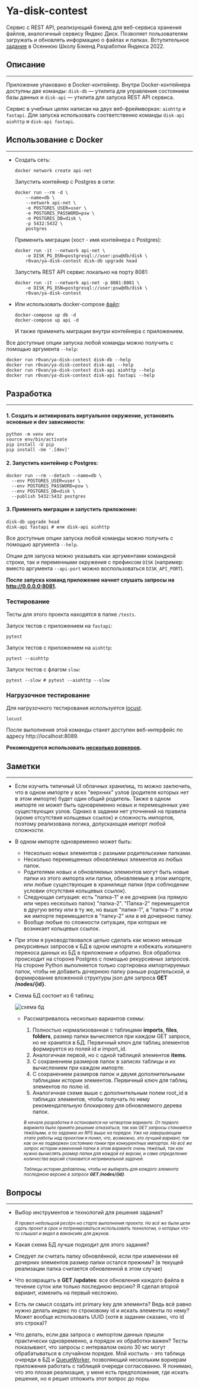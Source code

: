 # Ya-disk-contest

Сервис с REST API, реализующий бэкенд для веб-сервиса хранения файлов, аналогичный сервису Яндекс Диск.
Позволяет пользователям загружать и обновлять информацию о файлах и папках.
Вступительное [задание](docs/Task.md) в Осеннюю Школу Бэкенд Разработки Яндекса 2022.

## Описание

---
Приложение упаковано в Docker-контейнер. Внутри Docker-контейнера доступны две команды: `disk-db` — утилита для управления состоянием базы данных и `disk-api` — утилита для запуска REST API сервиса.

Сервис в учебных целях написан на двух веб-фреймворках: `aiohttp` и `fastapi`. Для запуска использовать соответственно команды `disk-api aiohttp` и `disk-api fastapi`.

## Использование с Docker

---
* Создать сеть:
  ```sh
  docker network create api-net
  ```
  
  Запустить контейнер с Postgres в сети:
  ```shell
  docker run --rm -d \
      --name=db \
      --network api-net \
      -e POSTGRES_USER=user \
      -e POSTGRES_PASSWORD=psw \
      -e POSTGRES_DB=disk \
      -p 5432:5432 \
      postgres
  ```
  
  Применить миграции (хост - имя контейнера с Postgres):
  ```shell
  docker run -it --network api-net \
      -e DISK_PG_DSN=postgresql://user:psw@db/disk \
      r0van/ya-disk-contest disk-db upgrade head
  ```
  
  Запустить REST API сервис локально на порту 8081:
  ```shell
  docker run -it --network api-net -p 8081:8081 \
      -e DISK_PG_DSN=postgresql://user:psw@db/disk \
      r0van/ya-disk-contest
  ```

* Или использовать docker-compose [файл](docker-compose.yml):

  ```shell
  docker-compose up db -d
  docker-compose up api -d
  ```
  И также применить миграции внутри контейнера с приложением. 

Все доступные опции запуска любой команды можно получить с помощью аргумента `--help`:
```shell
docker run r0van/ya-disk-contest disk-db --help
docker run r0van/ya-disk-contest disk-api --help
docker run r0van/ya-disk-contest disk-api aiohttp --help
docker run r0van/ya-disk-contest disk-api fastapi --help
```



## Разработка

---

#### 1. Создать и активировать виртуальное окружение, установить основные и dev зависимости:

  ```shell
  python -m venv env
  source env/bin/activate
  pip install -U pip
  pip install -Ue '.[dev]'
  ```
#### 2. Запустить контейнер с Postgres:
  ```shell
  docker run --rm --detach --name=db \
    --env POSTGRES_USER=user \
    --env POSTGRES_PASSWORD=psw \
    --env POSTGRES_DB=disk \
    --publish 5432:5432 postgres
  ```
#### 3. Применить миграции и запустить приложение:
  ```shell
  disk-db upgrade head
  disk-api fastapi # или disk-api aiohttp
  ```
  Все доступные опции запуска любой команды можно получить с помощью аргумента `--help`.
  
  Опции для запуска можно указывать как аргументами командной строки, так и переменными окружения с префиксом `DISK` (например: вместо аргумента `--api-port` можно воспользоваться `DISK_API_PORT`).

**После запуска команд приложение начнет слушать запросы на http://0.0.0.0:8081.**

### Тестирование
  Тесты для этого проекта находятся в папке `/tests`.

  Запуск тестов с приложением на `fastapi`:
```shell
pytest
```
  Запуск тестов с приложением на `aiohttp`:
```shell
pytest --aiohttp
```
  Запуск тестов с флагом `slow`:
```shell
pytest --slow # pytest --aiohttp --slow
```

### Нагрузочное тестирование
  Для нагрузочного тестирования используется [locust](https://locust.io/).
  ```shell
  locust
  ```
  После выполнения этой команды станет доступен веб-интерфейс по адресу http://localhost:8089.
  
  **Рекомендуется использовать [несколько воркеров](https://docs.locust.io/en/stable/running-distributed.html).**

## Заметки

---


* Если изучить типичный UI облачных хранилищ, то можно заключить, что в одном импорте у всех "верхних" узлов (родителя которых нет в этом импорте) будет один общий родитель. Также в одном импорте не может быть одновременно новых и перемещенных уже существующих узлов. Однако в задании нет уточнений на правила (кроме отсутствия кольцевых ссылок) и сложность импортов, поэтому реализована логика, допускающая импорт любой сложности.
  
  
* В одном импорте одновременно может быть:
  - Несколько новых элементов с разными родительскими папками.
  - Несколько перемещенных обновляемых элементов из любых папок. 
  - Родителями новых и обновляемых элементов могут быть новые папки из этого импорта или папки, обновляемые в этом импорте, или любые существующие в хранилище папки (при соблюдении условии отсутствия кольцевых ссылок).  
  - Следующая ситуация: есть "папка-1" и ее дочерняя (на прямую или через несколько папок) "папка-2". "Папка-2" перемещается в другую ветку или в ту же, но выше "папки-1", а "папка-1" в этом же импорте перемещается в "папку-2" или в её дочернюю папку.
  - Вообще любые по сложности ситуации, при которых не возникает кольцевых ссылок.


* При этом я руководствовался целью сделать как можно меньше рекурсивных запросов к БД в одном импорте и избежать излишнего переноса данных из БД в приложение и обратно. Вся обработка происходит на стороне Postgres с помощью рекурсивных запросов. На стороне Python выполняется только сортировка импортируемых папок, чтобы не добавить дочернюю папку раньше родительской, и формирование вложенной структуры json для запроса **GET /nodes/{id}**.


* Схема БД состоит из 6 таблиц:

  ![схема бд](/docs/db-schema.png)

  * Рассматривалось несколько вариантов схемы:
    1. Полностью нормализованная с таблицами **imports**, **files**, **folders**, размер папки вычисляется при каждом GET запросе, но не хранится в БД. Первичный ключ для таблиц элементов формируется из полей id и import_id.
    2. Аналогичная первой, но с одной таблицей элементов **items**.
    3. С сохранением размеров папок в записях таблицы и их вычислением при каждом импорте.
    4. С сохранением размеров папок и двумя дополнительными таблицами истории элементов. Первичный ключ для таблиц элементов по полю id.
    5. Аналогичная схеме выше с дополнительным полем root_id в таблицах элементов, чтобы получать по нему рекомендательную блокировку для обновляемого дерева папок.

    <sub>*В начале разработки я остановился на четвертом варианте. От первого варианта было принято решение отказаться, так как GET запросы становятся тяжёлыми, а по заданию их RPS выше на порядок. Уже на завершающем этапе работы над проектом я понял, что, возможно, это лучший вариант, так как он не подвержен состоянию гонки при конкурентных импортах. Но всё же запрос истории изменений папки в этом варианте очень тяжёлый, так как нужно вычислять размер папки для каждой её версии, и само определение количества версий становится нетривиальной задачей.*</sub>

    <sub>*Таблицы истории добавлены, чтобы не выбирать для каждого элемента последнюю версию в запросе **GET /nodes/{id}**.*</sub>
  
## Вопросы

---
* Выбор инструментов и технологий для решения задания? 

  <sub>*Я провел небольшой ресёрч на старте выполнения проекта. Но всё же были цели сдать проект в срок и потренироваться использовать технологии, о которых что-то слышал и видел в вакансиях для джунов.*</sub>


* Какая схема БД лучше подходит для этого задания?


* Следует ли считать папку обновлённой, если при изменении её дочерних элементов размер папки остался прежним? (в текущей реализации папка считается обновленной в этом случае)


* Что возвращать в **GET /updates**: все обновления каждого файла в течение суток или только последнюю версию? Я сделал второй вариант, изменить на первый несложно.
 

* Есть ли смысл создать int primary key для элемента? Ведь всё равно нужно делать индекс по строковому id и искать элементы по нему? Может вообще использовать UUID (хотя в задании сказано, что id это строка)?


* Что делать, если два запроса с импортом данных пришли практически одновременно, а порядок их обработки важен? Тесты показывают, что запросы с интервалом около 30 мс могут обрабатываться в случайном порядке. Мой костыль - это таблица очереди в БД и [QueueWorker](disk/utils/queue_worker.py), позволяющий нескольким воркерам приложения работать с таблицей очереди согласованно. Я понимаю, что это плохая реализация, у меня есть предположения, где искать решения, но я решил отложить этот вопрос до поры.
